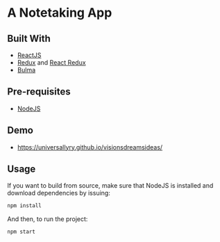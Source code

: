 # A Notetaking App

## Built With

- [ReactJS](https://reactjs.org)
- [Redux](https://redux.js.org/) and [React Redux](https://react-redux.js.org/)
- [Bulma](https://bulma.io/)

## Pre-requisites

- [NodeJS](https://nodejs.org)

## Demo

- https://universallyry.github.io/visionsdreamsideas/

## Usage

If you want to build from source, make sure that NodeJS is installed and download dependencies by issuing:

```bash
npm install
```

And then, to run the project:

```bash
npm start
```